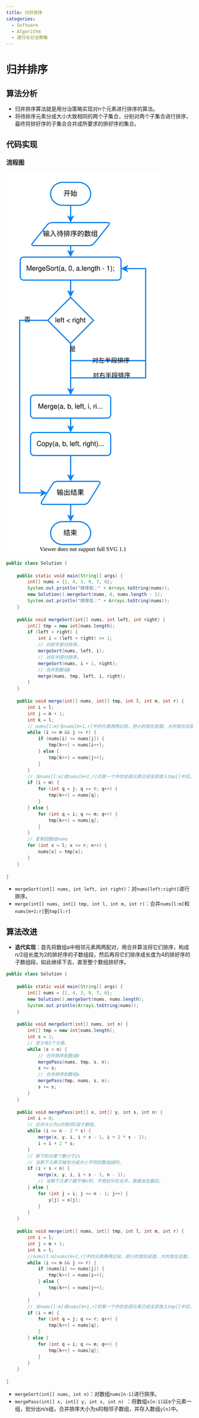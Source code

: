 ```yaml
---
title: 归并排序
categories:
  - Software
  - Algorithm
  - 递归与分治策略
---
```

# 归并排序

## 算法分析

- 归并排序算法就是用分治策略实现对n个元素进行排序的算法。
- 将待排序元素分成大小大致相同的两个子集合，分别对两个子集合进行排序，最终将排好序的子集合合并成所要求的排好序的集合。

## 代码实现

### 流程图

![](https://raw.githubusercontent.com/LuShan123888/Files/main/Pictures/2020-12-10-2020-11-08-Flowchart-4824882.svg)

```java
public class Solution {

    public static void main(String[] args) {
        int[] nums = {1, 4, 3, 9, 7, 6};
        System.out.println("排序前：" + Arrays.toString(nums));
        new Solution().mergeSort(nums, 0, nums.length - 1);
        System.out.println("排序后：" + Arrays.toString(nums));
    }

    public void mergeSort(int[] nums, int left, int right) {
        int[] tmp = new int[nums.length];
        if (left < right) {
            int i = (left + right) >> 1;
            // 对前半部分排序。
            mergeSort(nums, left, i);
            // 对后半部分排序。
            mergeSort(nums, i + 1, right);
            // 合并到数组b
            merge(nums, tmp, left, i, right);
        }
    }

    public void merge(int[] nums, int[] tmp, int l, int m, int r) {
        int i = l;
        int j = m + 1;
        int k = l;
        // nums[l:m]与nums[m+1,r]中的元素两两比较，把小的放在前面，大的放在后面。
        while (i <= m && j <= r) {
            if (nums[i] <= nums[j]) {
                tmp[k++] = nums[i++];
            } else {
                tmp[k++] = nums[j++];
            }
        }
        // 当nums[l:m]或nums[m+1,r]的某一个中的全部元素已经全部放入tmp[]中后，将另一个接在tmp[]的最后。
        if (i > m) {
            for (int q = j; q <= r; q++) {
                tmp[k++] = nums[q];
            }
        } else {
            for (int q = i; q <= m; q++) {
                tmp[k++] = nums[q];
            }
        }
        // 复制回数组nums
        for (int x = l; x <= r; x++) {
            nums[x] = tmp[x];
        }
    }

}
```

- `mergeSort(int[] nums, int left, int right)`：对`nums[left:right]`进行排序。
- `merge(int[] nums, int[] tmp, int l, int m, int r)`：合并`nums[l:m]`和`nums[m+1:r]`到`tmp[l:r]`

## 算法改进

- **迭代实现**：首先将数组a中相邻元素两两配对，用合并算法将它们排序，构成n/2组长度为2的排好序的子数组段，然后再将它们排序成长度为4的排好序的子数组段，如此继续下去，直至整个数组排好序。

```java
public class Solution {

    public static void main(String[] args) {
        int[] nums = {1, 4, 3, 9, 7, 6};
        new Solution().mergeSort(nums, nums.length);
        System.out.println(Arrays.toString(nums));
    }

    public void mergeSort(int[] nums, int n) {
        int[] tmp = new int[nums.length];
        int s = 1;
        // 至少有2个元素。
        while (s < n) {
            // 合并排序到数组b
            mergePass(nums, tmp, s, n);
            s += s;
            // 合并排序到数组a
            mergePass(tmp, nums, s, n);
            s += s;
        }
    }

    public void mergePass(int[] x, int[] y, int s, int n) {
        int i = 0;
        // 合并大小为s的相邻2段子数组。
        while (i <= n - 2 * s) {
            merge(x, y, i, i + s - 1, i + 2 * s - 1);
            i = i + 2 * s;
        }
        // 剩下的元素个数少于2s
        // 当剩下元素可被划分成大小不同的数组段时。
        if (i + s < n) {
            merge(x, y, i, i + s - 1, n - 1);
            // 当剩下元素个数不够s时，不用划分在合并，直接加在最后。
        } else {
            for (int j = i; j <= n - 1; j++) {
                y[j] = x[j];
            }
        }
    }

    public void merge(int[] nums, int[] tmp, int l, int m, int r) {
        int i = l;
        int j = m + 1;
        int k = l;
        //nums[l:m]nums[m+1,r]中的元素两两比较，把小的放在前面，大的放在后面。
        while (i <= m && j <= r) {
            if (nums[i] <= nums[j]) {
                tmp[k++] = nums[i++];
            } else {
                tmp[k++] = nums[j++];
            }
        }
        // 当nums[l:m]或nums[m+1,r]的某一个中的全部元素已经全部放入tmp[]中后，将另一个接在tmp[]的最后。
        if (i > m) {
            for (int q = j; q <= r; q++) {
                tmp[k++] = nums[q];
            }
        } else {
            for (int q = i; q <= m; q++) {
                tmp[k++] = nums[q];
            }
        }
    }

}
```

- `mergeSort(int[] nums, int n)`：对数组`nums[n-1]`进行排序。
- `mergePass(int[] x, int[] y, int s, int n) `：将数组`x[n-1]`以s个元素一组，划分出n/s组，合并排序大小为s的相邻子数组，并存入数组`y[n]`中。